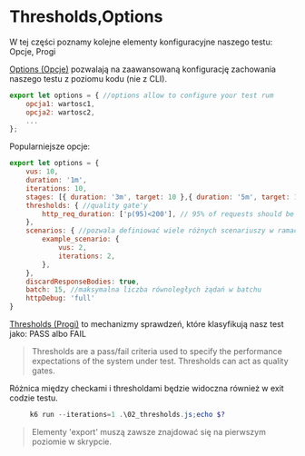 # Thresholds,Options

W tej części poznamy kolejne elementy konfiguracyjne naszego testu: Opcje, Progi



[Options (Opcje)](https://k6.io/docs/using-k6/options/) pozwalają na zaawansowaną konfigurację zachowania naszego testu z poziomu kodu (nie z CLI).

```javascript
export let options = { //options allow to configure your test rum
    opcja1: wartosc1,
    opcja2: wartosc2,
    ...
};
```

Popularniejsze opcje:
```javascript
export let options = {
    vus: 10,
    duration: '1m',
    iterations: 10,
    stages: [{ duration: '3m', target: 10 },{ duration: '5m', target: 10 }], //stage służą do sterowania obciążeniem
    thresholds: { //quality gate'y
        http_req_duration: ['p(95)<200'], // 95% of requests should be below 200ms
    },
    scenarios: { //pozwala definiować wiele różnych scenariuszy w ramach jednego testu
        example_scenario: {
            vus: 2,
            iterations: 2,
        },
    },
    discardResponseBodies: true,
    batch: 15, //maksymalna liczba równoległych żądań w batchu
    httpDebug: 'full'
}
```
[Thresholds (Progi)](https://k6.io/docs/using-k6/thresholds/) to mechanizmy sprawdzeń, które klasyfikują nasz test jako: PASS albo FAIL

>Thresholds are a pass/fail criteria used to specify the performance expectations of the system under test.
Thresholds can act as quality gates.

Różnica między checkami i thresholdami będzie widoczna również w exit codzie testu.

```powershell
     k6 run --iterations=1 .\02_thresholds.js;echo $?
```

> Elementy 'export' muszą zawsze znajdować się na pierwszym poziomie w skrypcie. 